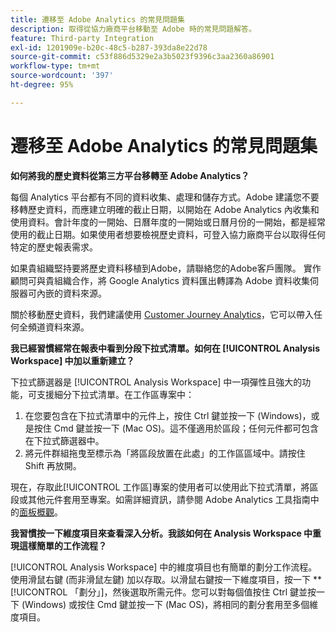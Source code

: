 ```yaml
---
title: 遷移至 Adobe Analytics 的常見問題集
description: 取得從協力廠商平台移動至 Adobe 時的常見問題解答。
feature: Third-party Integration
exl-id: 1201909e-b20c-48c5-b287-393da8e22d78
source-git-commit: c53f886d5329e2a3b5023f9396c3aa2360a86901
workflow-type: tm+mt
source-wordcount: '397'
ht-degree: 95%

---
```


# 遷移至 Adobe Analytics 的常見問題集

**如何將我的歷史資料從第三方平台移轉至 Adobe Analytics？**

每個 Analytics 平台都有不同的資料收集、處理和儲存方式。Adobe 建議您不要移轉歷史資料，而應建立明確的截止日期，以開始在 Adobe Analytics 內收集和使用資料。會計年度的一開始、日曆年度的一開始或日曆月份的一開始，都是經常使用的截止日期。如果使用者想要檢視歷史資料，可登入協力廠商平台以取得任何特定的歷史報表需求。

如果貴組織堅持要將歷史資料移植到Adobe，請聯絡您的Adobe客戶團隊。 實作顧問可與貴組織合作，將 Google Analytics 資料匯出轉譯為 Adobe 資料收集伺服器可內嵌的資料來源。

關於移動歷史資料，我們建議使用 [Customer Journey Analytics](https://experienceleague.adobe.com/docs/analytics-platform/using/cja-overview/cja-overview.html)，它可以帶入任何全頻道資料來源。

**我已經習慣經常在報表中看到分段下拉式清單。如何在 [!UICONTROL Analysis Workspace] 中加以重新建立？**

下拉式篩選器是 [!UICONTROL Analysis Workspace] 中一項彈性且強大的功能，可支援細分下拉式清單。在工作區專案中：

1. 在您要包含在下拉式清單中的元件上，按住 Ctrl 鍵並按一下 (Windows)，或是按住 Cmd 鍵並按一下 (Mac OS)。這不僅適用於區段；任何元件都可包含在下拉式篩選器中。
2. 將元件群組拖曳至標示為「將區段放置在此處」的工作區區域中。請按住 Shift 再放開。

現在，存取此[!UICONTROL 工作區]專案的使用者可以使用此下拉式清單，將區段或其他元件套用至專案。如需詳細資訊，請參閱 Adobe Analytics 工具指南中的[面板概觀](/help/analyze/analysis-workspace/c-panels/panels.md)。

**我習慣按一下維度項目來查看深入分析。我該如何在 Analysis Workspace 中重現這樣簡單的工作流程？**

[!UICONTROL Analysis Workspace] 中的維度項目也有簡單的劃分工作流程。使用滑鼠右鍵 (而非滑鼠左鍵) 加以存取。以滑鼠右鍵按一下維度項目，按一下 **[!UICONTROL 「劃分」]，然後選取所需元件。您可以對每個值按住 Ctrl 鍵並按一下 (Windows) 或按住 Cmd 鍵並按一下 (Mac OS)，將相同的劃分套用至多個維度項目。
